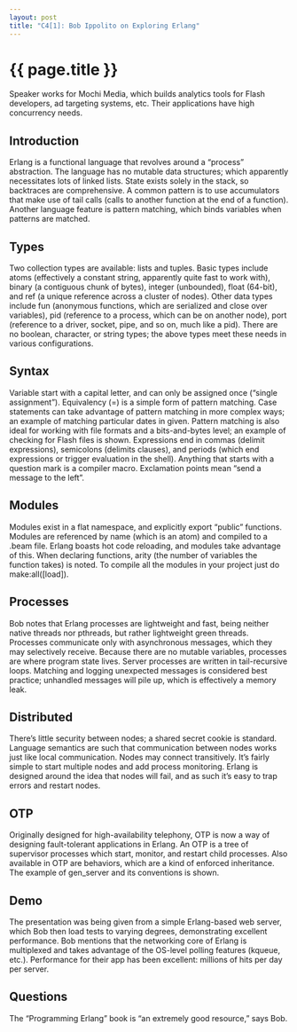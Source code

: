 ```yaml
---
layout: post
title: "C4[1]: Bob Ippolito on Exploring Erlang"
---
```


{{ page.title }}
================

Speaker works for Mochi Media, which builds analytics tools for Flash developers, ad targeting systems, etc. Their applications have high concurrency needs.

Introduction
------------

Erlang is a functional language that revolves around a “process” abstraction. The language has no mutable data structures; which apparently necessitates lots of linked lists. State exists solely in the stack, so backtraces are comprehensive. A common pattern is to use accumulators that make use of tail calls (calls to another function at the end of a function). Another language feature is pattern matching, which binds variables when patterns are matched.

Types
-----

Two collection types are available: lists and tuples. Basic types include atoms (effectively a constant string, apparently quite fast to work with), binary (a contiguous chunk of bytes), integer (unbounded), float (64-bit), and ref (a unique reference across a cluster of nodes). Other data types include fun (anonymous functions, which are serialized and close over variables), pid (reference to a process, which can be on another node), port (reference to a driver, socket, pipe, and so on, much like a pid). There are no boolean, character, or string types; the above types meet these needs in various configurations.

Syntax
------

Variable start with a capital letter, and can only be assigned once (“single assignment”). Equivalency (=) is a simple form of pattern matching. Case statements can take advantage of pattern matching in more complex ways; an example of matching particular dates in given. Pattern matching is also ideal for working with file formats and a bits-and-bytes level; an example of checking for Flash files is shown. Expressions end in commas (delimit expressions), semicolons (delimits clauses), and periods (which end expressions or trigger evaluation in the shell). Anything that starts with a question mark is a compiler macro. Exclamation points mean “send a message to the left”.

Modules
-------

Modules exist in a flat namespace, and explicitly export “public” functions. Modules are referenced by name (which is an atom) and compiled to a .beam file. Erlang boasts hot code reloading, and modules take advantage of this. When declaring functions, arity (the number of variables the function takes) is noted. To compile all the modules in your project just do make:all([load]).

Processes
---------

Bob notes that Erlang processes are lightweight and fast, being neither native threads nor pthreads, but rather lightweight green threads. Processes communicate only with asynchronous messages, which they may selectively receive. Because there are no mutable variables, processes are where program state lives. Server processes are written in tail-recursive loops. Matching and logging unexpected messages is considered best practice; unhandled messages will pile up, which is effectively a memory leak.

Distributed
-----------

There’s little security between nodes; a shared secret cookie is standard. Language semantics are such that communication between nodes works just like local communication. Nodes may connect transitively. It’s fairly simple to start multiple nodes and add process monitoring. Erlang is designed around the idea that nodes will fail, and as such it’s easy to trap errors and restart nodes.

OTP
---

Originally designed for high-availability telephony, OTP is now a way of designing fault-tolerant applications in Erlang. An OTP is a tree of supervisor processes which start, monitor, and restart child processes. Also available in OTP are behaviors, which are a kind of enforced inheritance. The example of gen\_server and its conventions is shown.

Demo
----

The presentation was being given from a simple Erlang-based web server, which Bob then load tests to varying degrees, demonstrating excellent performance. Bob mentions that the networking core of Erlang is multiplexed and takes advantage of the OS-level polling features (kqueue, etc.). Performance for their app has been excellent: millions of hits per day per server.

Questions
---------

The “Programming Erlang” book is “an extremely good resource,” says Bob.
